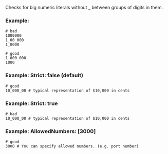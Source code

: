 Checks for big numeric literals without _ between groups
of digits in them.

### Example:

    # bad
    1000000
    1_00_000
    1_0000

    # good
    1_000_000
    1000

### Example: Strict: false (default)

    # good
    10_000_00 # typical representation of $10,000 in cents

### Example: Strict: true

    # bad
    10_000_00 # typical representation of $10,000 in cents

### Example: AllowedNumbers: [3000]

    # good
    3000 # You can specify allowed numbers. (e.g. port number)
